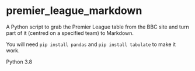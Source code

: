 # premier_league_markdown
A Python script to grab the Premier League table from the BBC site and turn part of it (centred on a specified team) to Markdown.

You will need `pip install pandas` and `pip install tabulate` to make it work.

Python 3.8
